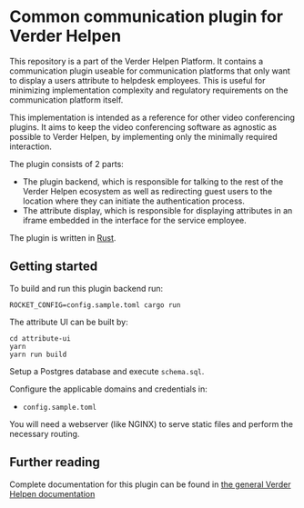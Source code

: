 # Common communication plugin for Verder Helpen

This repository is a part of the Verder Helpen Platform. It contains a communication plugin useable for
communication platforms that only want to display a users attribute to helpdesk employees. This is
useful for minimizing implementation complexity and regulatory requirements on the communication platform
itself.

This implementation is intended as a reference for other video conferencing plugins. It aims to keep the
video conferencing software as agnostic as possible to Verder Helpen, by implementing only the minimally required interaction.

The plugin consists of 2 parts:

- The plugin backend, which is responsible for talking to the rest of the Verder Helpen ecosystem as well as redirecting guest users to the location where they can initiate the authentication process.
- The attribute display, which is responsible for displaying attributes in an iframe embedded in the interface for the service employee.

The plugin is written in [Rust](https://www.rust-lang.org/).

## Getting started

To build and run this plugin backend run:

```
ROCKET_CONFIG=config.sample.toml cargo run
```

The attribute UI can be built by:

```
cd attribute-ui
yarn
yarn run build
```

Setup a Postgres database and execute `schema.sql`.

Configure the applicable domains and credentials in:

- `config.sample.toml`

You will need a webserver (like NGINX) to serve static files and perform the necessary routing.

## Further reading

Complete documentation for this plugin can be found in [the general Verder Helpen documentation](https://docs.verderhelpen.nl)
